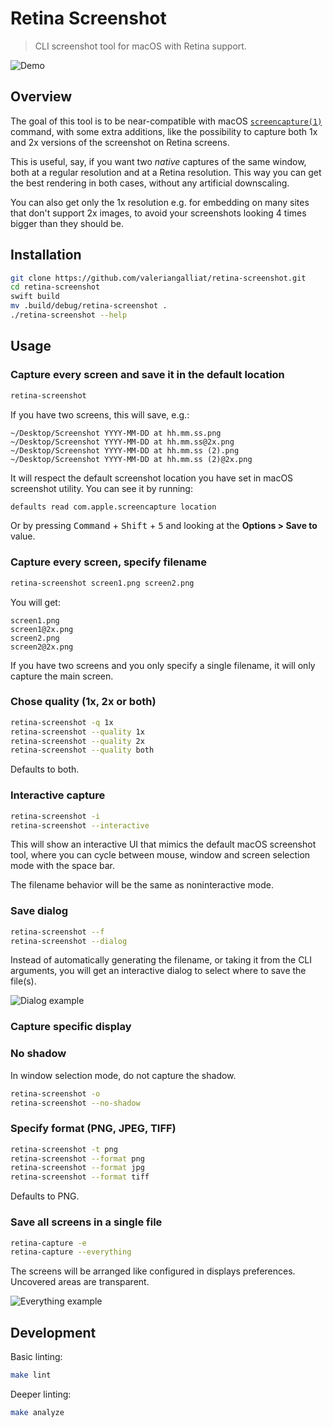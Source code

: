 # Retina Screenshot

> CLI screenshot tool for macOS with Retina support.

![Demo](../../raw/assets/demo.png)

## Overview

The goal of this tool is to be near-compatible with macOS
[`screencapture(1)`](https://ss64.com/osx/screencapture.html) command,
with some extra additions, like the possibility to capture both 1x and
2x versions of the screenshot on Retina screens.

This is useful, say, if you want two _native_ captures of the same
window, both at a regular resolution and at a Retina resolution. This
way you can get the best rendering in both cases, without any
artificial downscaling.

You can also get only the 1x resolution e.g. for embedding on many sites
that don't support 2x images, to avoid your screenshots looking 4 times
bigger than they should be.

## Installation

```sh
git clone https://github.com/valeriangalliat/retina-screenshot.git
cd retina-screenshot
swift build
mv .build/debug/retina-screenshot .
./retina-screenshot --help
```

## Usage

### Capture every screen and save it in the default location

```sh
retina-screenshot
```

If you have two screens, this will save, e.g.:

```
~/Desktop/Screenshot YYYY-MM-DD at hh.mm.ss.png
~/Desktop/Screenshot YYYY-MM-DD at hh.mm.ss@2x.png
~/Desktop/Screenshot YYYY-MM-DD at hh.mm.ss (2).png
~/Desktop/Screenshot YYYY-MM-DD at hh.mm.ss (2)@2x.png
```

It will respect the default screenshot location you have set in macOS
screenshot utility. You can see it by running:

```sh
defaults read com.apple.screencapture location
```

Or by pressing <kbd>Command</kbd> + <kbd>Shift</kbd> + <kbd>5</kbd>
and looking at the **Options > Save to** value.

### Capture every screen, specify filename

```sh
retina-screenshot screen1.png screen2.png
```

You will get:

```
screen1.png
screen1@2x.png
screen2.png
screen2@2x.png
```

If you have two screens and you only specify a single filename, it will
only capture the main screen.

### Chose quality (1x, 2x or both)

```sh
retina-screenshot -q 1x
retina-screenshot --quality 1x
retina-screenshot --quality 2x
retina-screenshot --quality both
```

Defaults to both.

### Interactive capture

```sh
retina-screenshot -i
retina-screenshot --interactive
```

This will show an interactive UI that mimics the default macOS
screenshot tool, where you can cycle between mouse, window and screen
selection mode with the space bar.

The filename behavior will be the same as noninteractive mode.

### Save dialog

```sh
retina-screenshot --f
retina-screenshot --dialog
```

Instead of automatically generating the filename, or taking it from the
CLI arguments, you will get an interactive dialog to select where to
save the file(s).

![Dialog example](../../raw/assets/dialog.png)

### Capture specific display

### No shadow

In window selection mode, do not capture the shadow.

```sh
retina-screenshot -o
retina-screenshot --no-shadow
```

### Specify format (PNG, JPEG, TIFF)

```sh
retina-screenshot -t png
retina-screenshot --format png
retina-screenshot --format jpg
retina-screenshot --format tiff
```

Defaults to PNG.

### Save all screens in a single file

```sh
retina-capture -e
retina-capture --everything
```

The screens will be arranged like configured in displays preferences.
Uncovered areas are transparent.

![Everything example](../../raw/assets/everything.png)

## Development

Basic linting:

```sh
make lint
```

Deeper linting:

```sh
make analyze
```
